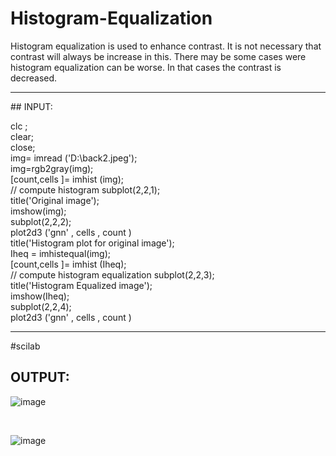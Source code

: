 # Histogram-Equalization
Histogram equalization is used to enhance contrast. It is not necessary that contrast will always be increase in this. There may be some cases were histogram equalization can be worse. In that cases the contrast is decreased.
<hr>
## INPUT:

clc ;<br>
clear;<br>
close;<br>
img= imread ('D:\back2.jpeg');<br>
img=rgb2gray(img);<br>
[count,cells ]= imhist (img);       <br>                   // compute histogram
subplot(2,2,1);<br>
title('Original image');<br>
imshow(img); <br>
subplot(2,2,2);<br>
plot2d3 ('gnn' , cells , count )<br>
title('Histogram plot for original image');<br>
Iheq = imhistequal(img);<br>
[count,cells ]= imhist (Iheq);         <br>             // compute histogram equalization
subplot(2,2,3);<br>
title('Histogram Equalized image');<br>
imshow(Iheq); <br>
subplot(2,2,4);<br>
plot2d3 ('gnn' , cells , count )<br>
<hr>

#scilab
## OUTPUT:

![image](https://user-images.githubusercontent.com/70971734/155469866-56d8b9ff-f89a-4b90-a0e6-9a96d090ceed.png)

<br>

![image](https://user-images.githubusercontent.com/70971734/155469890-d7e9d820-9e36-4d9a-8d95-efe058fcbf5f.png)

